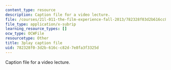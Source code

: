 ```yaml
---
content_type: resource
description: Caption file for a video lecture.
file: /courses/21l-011-the-film-experience-fall-2013/782328f03d2b616cc82d7e8fa3f3325d_oocw6x_kCQs.srt
file_type: application/x-subrip
learning_resource_types: []
ocw_type: OCWFile
resourcetype: Other
title: 3play caption file
uid: 782328f0-3d2b-616c-c82d-7e8fa3f3325d
---
```

Caption file for a video lecture.

